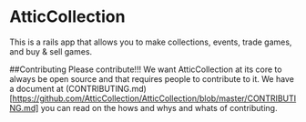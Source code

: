 # AtticCollection

This is a rails app that allows you to make collections, events, trade games, and buy & sell games.

##Contributing
Please contribute!!! We want AtticCollection at its core to always be open source and that requires
people to contribute to it. We have a document at (CONTRIBUTING.md)[https://github.com/AtticCollection/AtticCollection/blob/master/CONTRIBUTING.md]
you can read on the hows and whys and whats of contributing.
